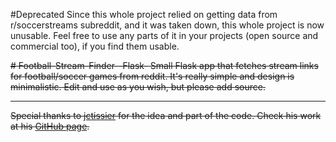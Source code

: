 #Deprecated
Since this whole project relied on getting data from r/soccerstreams subreddit, and it was taken down, this whole project is now unusable. Feel free to use any parts of it in your projects (open source and commercial too), if you find them usable.

~~# Football-Stream-Finder--Flask-
Small Flask app that fetches stream links for football/soccer games from reddit. It's really simple and design is minimalistic.
Edit and use as you wish, but please add source.~~

-----------

~~Special thanks to [jctissier](https://www.reddit.com/user/jctissier) for the idea and part of the code. Check his work at his [GitHub page](https://github.com/jctissier).~~



